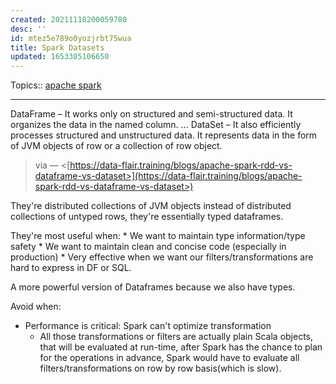 ```yaml
---
created: 20211118200059780
desc: ''
id: mtez5e789o0yozjrbt75wua
title: Spark Datasets
updated: 1653305106650
---
```

   
Topics::  [apache spark](../topics/apache%20spark.md)   
   
   
---   
   
DataFrame – It works only on structured and semi-structured data. It organizes the data in the named column. ... DataSet – It also efficiently processes structured and unstructured data. It represents data in the form of JVM objects of row or a collection of row object.   
   
> via — <[https://data-flair.training/blogs/apache-spark-rdd-vs-dataframe-vs-dataset>](https://data-flair.training/blogs/apache-spark-rdd-vs-dataframe-vs-dataset>)   
   
They're distributed collections of JVM objects instead of distributed collections of untyped rows, they're essentially <span class="underline">typed dataframes</span>.   
   
They're most useful when: \* We want to maintain type information/type safety \* We want to maintain clean and concise code (especially in production) \* Very effective when we want our filters/transformations are hard to express in DF or SQL.   
   
A more powerful version of Dataframes because we also have types.   
   
Avoid when:   
   
   
- Performance is critical: Spark can't optimize transformation   
  - All those transformations or filters are actually plain Scala objects, that will be evaluated at run-time, after Spark has the chance to plan for the operations in advance, Spark would have to evaluate all filters/transformations on row by row basis(which is slow).